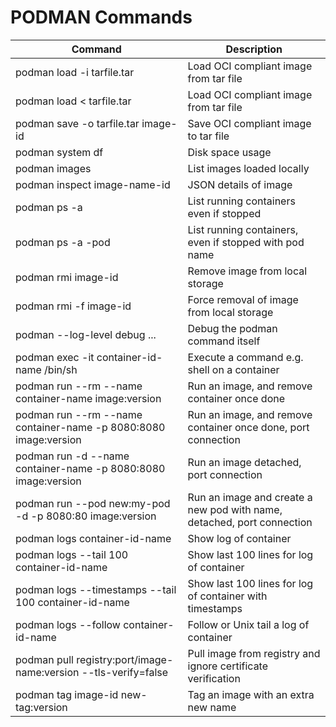 # PODMAN Commands

| Command | Description |
| ----------- | ------- |
| podman load -i tarfile.tar | Load OCI compliant image from tar file |
| podman load < tarfile.tar | Load OCI compliant image from tar file |
| podman save -o tarfile.tar image-id | Save OCI compliant image to tar file |
| podman system df | Disk space usage |
| podman images | List images loaded locally |
| podman inspect image-name-id | JSON details of image |
| podman ps -a | List running containers even if stopped |
| podman ps -a -pod | List running containers, even if stopped with pod name |
| podman rmi image-id | Remove image from local storage |
| podman rmi -f image-id | Force removal of image from local storage |
| podman --log-level debug ... | Debug the podman command itself |
| podman exec -it container-id-name /bin/sh | Execute a command e.g. shell on a container |
| podman run --rm --name container-name image:version | Run an image, and remove container once done |
| podman run --rm --name container-name -p 8080:8080 image:version | Run an image, and remove container once done, port connection |
| podman run -d --name container-name -p 8080:8080 image:version | Run an image detached, port connection |
| podman run --pod new:my-pod -d -p 8080:80 image:version | Run an image and create a new pod with name, detached, port connection |
| podman logs container-id-name | Show log of container |
| podman logs --tail 100 container-id-name |  Show last 100 lines for log of container |
| podman logs --timestamps --tail 100 container-id-name |  Show last 100 lines for log of container with timestamps |
| podman logs --follow container-id-name | Follow or Unix tail a log of container |
| podman pull registry:port/image-name:version --tls-verify=false | Pull image from registry and ignore certificate verification |
| podman tag image-id new-tag:version | Tag an image with an extra new name |
